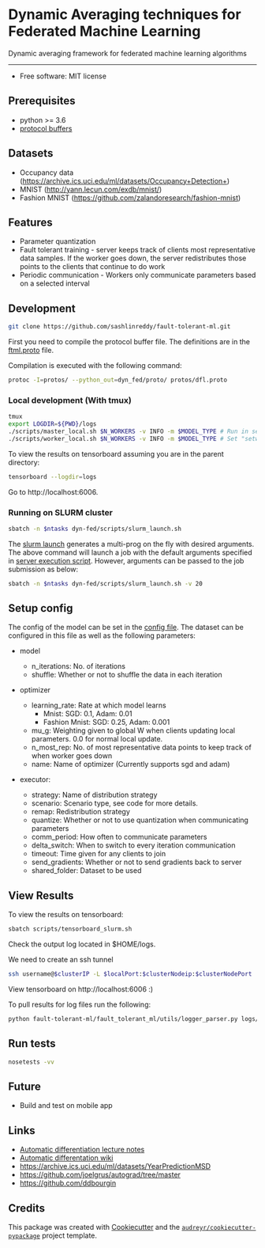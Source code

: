 # Dynamic Averaging techniques for Federated Machine Learning

Dynamic averaging framework for federated machine learning algorithms

____

* Free software: MIT license

## Prerequisites

* python >= 3.6
* [protocol buffers](https://github.com/protocolbuffers/protobuf/releases)

## Datasets

* Occupancy data (https://archive.ics.uci.edu/ml/datasets/Occupancy+Detection+)
* MNIST (http://yann.lecun.com/exdb/mnist/)
* Fashion MNIST (https://github.com/zalandoresearch/fashion-mnist)

## Features

* Parameter quantization
* Fault tolerant training - server keeps track of clients most representative data samples. If the worker goes down, the server redistributes those points to the clients that continue to do work
* Periodic communication - Workers only communicate parameters based on a selected interval

## Development

```bash
git clone https://github.com/sashlinreddy/fault-tolerant-ml.git
```

First you need to compile the protocol buffer file. The definitions are in the [ftml.proto](protos/ftml.proto) file.

Compilation is executed with the following command:

```bash
protoc -I=protos/ --python_out=dyn_fed/proto/ protos/dfl.proto
```

### Local development (With tmux)

```bash
tmux
export LOGDIR=${PWD}/logs
./scripts/master_local.sh $N_WORKERS -v INFO -m $MODEL_TYPE # Run in separate window
./scripts/worker_local.sh $N_WORKERS -v INFO -m $MODEL_TYPE # Set "setw synchronize-panes on" as a tmux setting. Use Ctrl+B,: for insert mode
```

To view the results on tensorboard assuming you are in the parent directory:

```bash
tensorboard --logdir=logs
```

Go to http://localhost:6006.

### Running on SLURM cluster

```bash
sbatch -n $ntasks dyn-fed/scripts/slurm_launch.sh
```

The [slurm launch](scripts/slurm_launch.sh) generates a multi-prog on the fly with desired arguments. The above command will launch a job with the default arguments specified in [server execution script](examples/train_logisticv2.py). However, arguments can be passed to the job submission as below:

```bash
sbatch -n $ntasks dyn-fed/scripts/slurm_launch.sh -v 20
```

## Setup config

The config of the model can be set in the [config file](config/config.yml). The dataset can be configured in this file as well as the following parameters:

* model
    * n_iterations:  No. of iterations
    * shuffle: Whether or not to shuffle the data in each iteration

* optimizer
    * learning_rate: Rate at which model learns
        * Mnist: SGD: 0.1, Adam: 0.01
        * Fashion Mnist: SGD: 0.25, Adam: 0.001
    * mu_g: Weighting given to global W when clients updating local parameters. 0.0 for normal local update.
    * n_most_rep: No. of most representative data points to keep track of when worker goes down
    * name: Name of optimizer (Currently supports sgd and adam)

* executor:
    * strategy: Name of distribution strategy
    * scenario: Scenario type, see code for more details.
    * remap: Redistribution strategy
    * quantize: Whether or not to use quantization when communicating parameters
    * comm_period: How often to communicate parameters
    * delta_switch: When to switch to every iteration communication
    * timeout: Time given for any clients to join
    * send_gradients: Whether or not to send gradients back to server
    * shared_folder: Dataset to be used

## View Results

To view the results on tensorboard:

```bash
sbatch scripts/tensorboard_slurm.sh
```

Check the output log located in $HOME/logs. 

We need to create an ssh tunnel 
```bash
ssh username@$clusterIP -L $localPort:$clusterNodeip:$clusterNodePort
```

View tensorboard on http://localhost:6006 :)

To pull results for log files run the following:

```bash
python fault-tolerant-ml/fault_tolerant_ml/utils/logger_parser.py logs/slurm/[fashion-mnist|mnist]/ fault-tolerant-ml/data/[fashion_mnist|mnist]_results.csv
```

## Run tests

```bash
nosetests -vv
```

## Future

* Build and test on mobile app

## Links

* [Automatic differentiation lecture notes](http://www.cs.cmu.edu/~wcohen/10-605/notes/autodiff.pdf)
* [Automatic differentation wiki](https://en.wikipedia.org/wiki/Automatic_differentiation)
* https://archive.ics.uci.edu/ml/datasets/YearPredictionMSD
* https://github.com/joelgrus/autograd/tree/master
* https://github.com/ddbourgin

## Credits

This package was created with [Cookiecutter](https://github.com/audreyr/cookiecutter) and the [`audreyr/cookiecutter-pypackage`](https://github.com/audreyr/cookiecutter-pypackage) project template.
